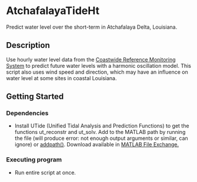 # AtchafalayaTideHt

Predict water level over the short-term in Atchafalaya Delta, Louisiana.

## Description

Use hourly water level data from the [Coastwide Reference Monitoring System](https://cims.coastal.la.gov/DataDownload/DataDownload.aspx?type=hydro_hourly) to predict future water levels with a harmonic oscillation model. This script also uses wind speed and direction, which may have an influence on water level at some sites in coastal Louisiana.

## Getting Started

### Dependencies

* Install UTide (Unified Tidal Analysis and Prediction Functions) to get the functions ut_reconstr and ut_solv. Add to the MATLAB path by running the file (will produce error: not enough output arguments or similar, can ignore) or [addpath()](https://www.mathworks.com/help/matlab/ref/addpath.html). Download available in [MATLAB File Exchange.](https://www.mathworks.com/matlabcentral/fileexchange/46523-utide-unified-tidal-analysis-and-prediction-functions)

### Executing program

* Run entire script at once.
